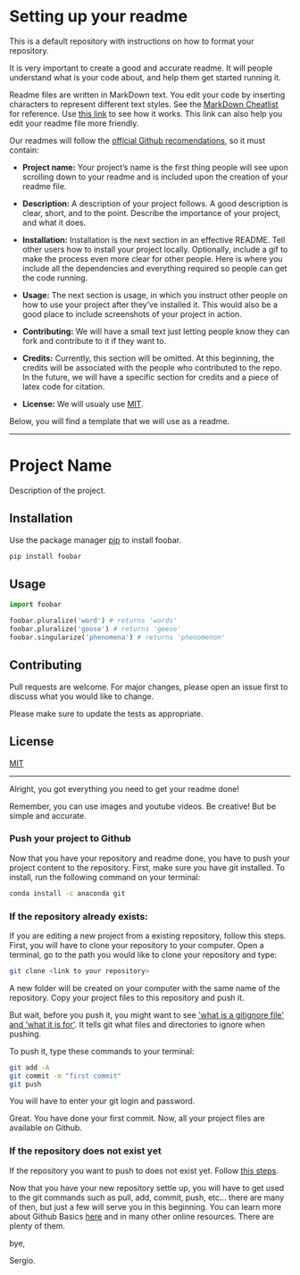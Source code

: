 # Setting up your readme
This is a default repository with instructions on how to format your repository.

It is very important to create a good and accurate readme. It will people understand what is your code about, and help them get started running it.

Readme files are written in MarkDown text. You edit your code by inserting characters to represent different text styles. See the [MarkDown Cheatlist](https://github.com/adam-p/markdown-here/wiki/Markdown-Cheatsheet) for reference. Use [this link](https://www.makeareadme.com/) to see how it works. This link can also help you edit your readme file more friendly.

Our readmes will follow the [official Github recomendations](https://guides.github.com/features/wikis/), so it must contain:

- **Project name:** Your project’s name is the first thing people will see upon scrolling down to your readme and is included upon the creation of your readme file.

- **Description:** A description of your project follows. A good description is clear, short, and to the point. Describe the importance of your project, and what it does.

- **Installation:** Installation is the next section in an effective README. Tell other users how to install your project locally. Optionally, include a gif to make the process even more clear for other people. Here is where you include all the dependencies and everything required so people can get the code running.

- **Usage:** The next section is usage, in which you instruct other people on how to use your project after they’ve installed it. This would also be a good place to include screenshots of your project in action.

- **Contributing:** We will have a small text just letting people know they can fork and contribute to it if they want to.

- **Credits:** Currently, this section will be omitted. At this beginning, the credits will be associated with the people who contributed to the repo. In the future, we will have a specific section for credits and a piece of latex code for citation.

- **License:** We will usualy use [MIT](https://opensource.org/licenses/MIT). 

Below, you will find a template that we will use as a readme.

---
# Project Name

Description of the project.

## Installation

Use the package manager [pip](https://pip.pypa.io/en/stable/) to install foobar.

```bash
pip install foobar
```

## Usage

```python
import foobar

foobar.pluralize('word') # returns 'words'
foobar.pluralize('goose') # returns 'geese'
foobar.singularize('phenomena') # returns 'phenomenon'
```

## Contributing
Pull requests are welcome. For major changes, please open an issue first to discuss what you would like to change.

Please make sure to update the tests as appropriate.

## License
[MIT](https://choosealicense.com/licenses/mit/)

---

Alright, you got everything you need to get your readme done!

Remember, you can use images and youtube videos. Be creative! But be simple and accurate. 


### Push your project to Github
Now that you have your repository and readme done, you have to push your project content to the repository. 
First, make sure you have git installed. To install, run the following command on your terminal:

```bash
conda install -c anaconda git
```

### If the repository already exists:
If you are editing a new project from a existing repository, follow this steps.
First, you will have to clone your repository to your computer. Open a terminal, go to the path you would like to clone your repository and type:

```bash
git clone <link to your repository>
```
A new folder will be created on your computer with the same name of the repository.
Copy your project files to this repository and push it. 

But wait, before you push it, you might want to see ['what is a gitignore file' and 'what it is for'](https://www.pluralsight.com/guides/how-to-use-gitignore-file). It tells git what files and directories to ignore when pushing.

To push it, type these commands to your terminal:


```bash
git add -A
git commit -m "first commit"
git push
```

You will have to enter your git login and password.

Great. You have done your first commit. Now, all your project files are available on Github.



### If the repository does not exist yet

If the repository you want to push to does not exist yet. Follow [this steps](https://docs.github.com/en/github/importing-your-projects-to-github/adding-an-existing-project-to-github-using-the-command-line).


Now that you have your new repository settle up, you will have to get used to the git commands such as pull, add, commit, push, etc... there are many of then, but just a few will serve you in this beginning. You can learn more about Github Basics [here](https://guides.github.com/activities/hello-world/) and in many other online resources. There are plenty of them.


bye,

Sergio.
